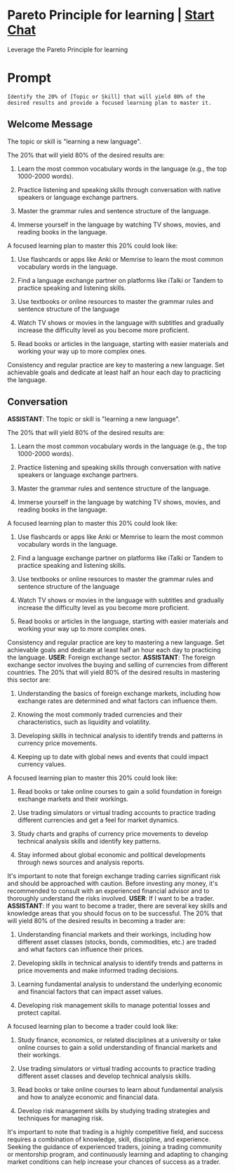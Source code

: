 

# Pareto Principle for learning | [Start Chat](https://gptcall.net/chat.html?data=%7B%22contact%22%3A%7B%22id%22%3A%22k3WHgnDL8HOGvsvITSVXj%22%2C%22flow%22%3Atrue%7D%7D)
Leverage the Pareto Principle for learning

# Prompt

```
Identify the 20% of [Topic or Skill] that will yield 80% of the desired results and provide a focused learning plan to master it.
```

## Welcome Message
The topic or skill is "learning a new language".



The 20% that will yield 80% of the desired results are:



1. Learn the most common vocabulary words in the language (e.g., the top 1000-2000 words).

2. Practice listening and speaking skills through conversation with native speakers or language exchange partners.

3. Master the grammar rules and sentence structure of the language.

4. Immerse yourself in the language by watching TV shows, movies, and reading books in the language.



A focused learning plan to master this 20% could look like:



1. Use flashcards or apps like Anki or Memrise to learn the most common vocabulary words in the language.

2. Find a language exchange partner on platforms like iTalki or Tandem to practice speaking and listening skills.

3. Use textbooks or online resources to master the grammar rules and sentence structure of the language

4. Watch TV shows or movies in the language with subtitles and gradually increase the difficulty level as you become more proficient.

5. Read books or articles in the language, starting with easier materials and working your way up to more complex ones.



Consistency and regular practice are key to mastering a new language. Set achievable goals and dedicate at least half an hour each day to practicing the language.

## Conversation

**ASSISTANT**: The topic or skill is "learning a new language".



The 20% that will yield 80% of the desired results are:



1. Learn the most common vocabulary words in the language (e.g., the top 1000-2000 words).

2. Practice listening and speaking skills through conversation with native speakers or language exchange partners.

3. Master the grammar rules and sentence structure of the language.

4. Immerse yourself in the language by watching TV shows, movies, and reading books in the language.



A focused learning plan to master this 20% could look like:



1. Use flashcards or apps like Anki or Memrise to learn the most common vocabulary words in the language.

2. Find a language exchange partner on platforms like iTalki or Tandem to practice speaking and listening skills.

3. Use textbooks or online resources to master the grammar rules and sentence structure of the language

4. Watch TV shows or movies in the language with subtitles and gradually increase the difficulty level as you become more proficient.

5. Read books or articles in the language, starting with easier materials and working your way up to more complex ones.



Consistency and regular practice are key to mastering a new language. Set achievable goals and dedicate at least half an hour each day to practicing the language.
**USER**: Foreign exchange sector.
**ASSISTANT**: The foreign exchange sector involves the buying and selling of currencies from different countries. The 20% that will yield 80% of the desired results in mastering this sector are:



1. Understanding the basics of foreign exchange markets, including how exchange rates are determined and what factors can influence them.

2. Knowing the most commonly traded currencies and their characteristics, such as liquidity and volatility.

3. Developing skills in technical analysis to identify trends and patterns in currency price movements.

4. Keeping up to date with global news and events that could impact currency values.



A focused learning plan to master this 20% could look like:



1. Read books or take online courses to gain a solid foundation in foreign exchange markets and their workings.

2. Use trading simulators or virtual trading accounts to practice trading different currencies and get a feel for market dynamics.

3. Study charts and graphs of currency price movements to develop technical analysis skills and identify key patterns.

4. Stay informed about global economic and political developments through news sources and analysis reports.



It's important to note that foreign exchange trading carries significant risk and should be approached with caution. Before investing any money, it's recommended to consult with an experienced financial advisor and to thoroughly understand the risks involved.
**USER**: If I want to be a trader.
**ASSISTANT**: If you want to become a trader, there are several key skills and knowledge areas that you should focus on to be successful. The 20% that will yield 80% of the desired results in becoming a trader are:



1. Understanding financial markets and their workings, including how different asset classes (stocks, bonds, commodities, etc.) are traded and what factors can influence their prices.

2. Developing skills in technical analysis to identify trends and patterns in price movements and make informed trading decisions.

3. Learning fundamental analysis to understand the underlying economic and financial factors that can impact asset values.

4. Developing risk management skills to manage potential losses and protect capital.



A focused learning plan to become a trader could look like:



1. Study finance, economics, or related disciplines at a university or take online courses to gain a solid understanding of financial markets and their workings.

2. Use trading simulators or virtual trading accounts to practice trading different asset classes and develop technical analysis skills.

3. Read books or take online courses to learn about fundamental analysis and how to analyze economic and financial data.

4. Develop risk management skills by studying trading strategies and techniques for managing risk.



It's important to note that trading is a highly competitive field, and success requires a combination of knowledge, skill, discipline, and experience. Seeking the guidance of experienced traders, joining a trading community or mentorship program, and continuously learning and adapting to changing market conditions can help increase your chances of success as a trader.

